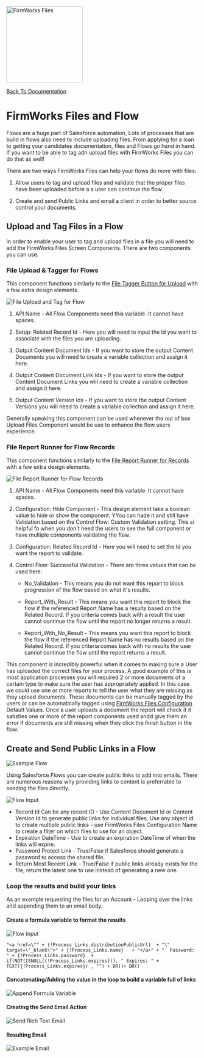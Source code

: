 <img src="images/firmworksfiles.svg" alt="FirmWorks Files" height="200"/>

[Back To Documentation](index.md)
# FirmWorks Files and Flow

Flows are a huge part of Salesforce automation, Lots of processes that are build in flows also need to include uploading files. From applying for a loan to getting your candidates documentation, files and Flows go hand in hand. If you want to be able to tag adn upload files with FirmWorks Files you can do that as well!

There are two ways FirmWorks Files can help your flows do more with files:

1. Allow users to tag and upload files and validate that the proper files have been uploaded before a a user can continue the flow.

1. Create and send Public Links and email a client in order to better source control your documents.

## Upload and Tag Files in a Flow

In order to enable your user to tag and upload files in a file you will need to add the FirmWorks Files Screen Components. There are two components you can use.

### File Upload & Tagger for Flows

This component functions similarly to the [File Tagger Button for Upload](/docs/component-appendix.md#file-tagger-button-for-upload-appendix) with a few extra design elements.

![File Upload and Tag for Flow](images/flows/tagandupload1.png)

1. API Name - All Flow Components need this variable. It cannot have spaces.

2. Setup: Related Record Id - Here you will need to input the Id you want to associate with the files you are uploading.

3. Output Content Document Ids - If you want to store the output Content Documents you will need to create a variable collection and assign it here.

1. Output Content Document Link Ids - If you want to store the output Content Document Links you will need to create a variable collection and assign it here.

1. Output Content Version Ids - If you want to store the output Content Versions you will need to create a variable collection and assign it here.

Generally speaking this component can be used whenever the out of box Upload Files Component would be use to enhance the flow users experience.

### File Report Runner for Flow Records

This component functions similarly to the [File Report Runner for Records](/docs/advanced-config.md#file-report-runner-for-records) with a few extra design elements.

![File Report Runner for Flow Records](images/flows/reportrunner.png)

1. API Name - All Flow Components need this variable. It cannot have spaces.

1. Configuration: Hide Component -  This design element take a boolean value to hide or show the component. YYou can hade it and still have Validation based on the Control Flow: Custom Validation setting. This si helpful fo when you don't need the users to see the full component or have multiple components validating the flow.

1. Configuration: Related Record Id - Here you will need to set the Id you want the report to validate.

1. Control Flow: Successful Validation -  There are three values that can be used here:

   - No_Validation - This means you do not want this report to block progression of the flow based on what it's results.

   - Report_With_Result - This means you want this report to block the flow if the referenced Report Name has a results based on the Related Record. If you criteria comes back with a result the user cannot continue the flow until the report no longer returns a result.

   - Report_With_No_Result - This means you want this report to block the flow if the referenced Report Name has no results based on the Related Record. If you criteria comes back with no results the user cannot continue the flow until the report returns a result.

This component is incredibly powerful when it comes to making sure a User has uploaded the correct files for your process. A good example of this is most application processes you will required 2 or more documents of a certain type to make sure the user has appropriately applied. In this case we could use one or more reports to tell the user what they are missing as they upload documents. These documents can be manually tagged by the users or can be automatically tagged using [FirmWorks Files Configuration](/docs/advanced-config.md#setting-up-a-fileviewer-configuration) Default Values. Once a user uploads a document the report will check if it satisfies one or more of the report components used andd give them an error if documents are still missing when they click the finish button in the flow.

## Create and Send Public Links in a Flow

![Example Flow](images/features/flow_action/example_flow.png)

Using Salesforce Flows you can create public links to add into emails.
There are numerous reasons why providing links to content is preferrable to sending the files directly.

![Flow Input](images/features/flow_action/flow_input.png)

- Record Id Can be any record ID - Use Content Document Id or Content Version Id to generate public links for individual files. Use any object id to create multiple public links - use FirmWorks Files Configuration Name to create a filter on which files to use for an object.
- Expiration DateTime - Use to create an expiration DateTime of when the links will expire.
- Password Protect Link - True/False if Salesforce should generate a password to access the shared file.
- Return Most Recent Link - True/False if public links already exists for the file, return the latest one to use instead of generating a new one.

### Loop the results and build your links

As an example requesting the files for an Account - Looping over the links and appending them to an email body.

#### Create a formula variable to format the results

![Flow Input](images/features/flow_action/flow_loop_item_formula.png)
```text
"<a href=\"" + {!Process_Links.distributionPublicUrl}  + "\" target=\"_blank\">" + {!Process_Links.name}   + "</a>" + "  Password: " + {!Process_Links.password}  + if(NOT(ISNULL({!Process_Links.expires})), " Expires: " + TEXT({!Process_Links.expires}) , "") + BR()+ BR()
```

#### Concatenating/Adding the value in the loop to build a variable full of links

![Append Formula Variable](images/features/flow_action/flow_loop_item_append_to_variable.png)

#### Creating the Send Email Action

![Send Rich Text Email](images/features/flow_action/flow_send_email.png)

#### Resulting Email


![Example Email](images/features/flow_action/example_email.png)
